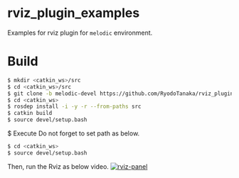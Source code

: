 # rviz_plugin_examples
Examples for rviz plugin for `melodic` environment.

# Build
```bash
$ mkdir <catkin_ws>/src
$ cd <catkin_ws>/src
$ git clone -b melodic-devel https://github.com/RyodoTanaka/rviz_plugin_examples.git
$ cd <catkin_ws>
$ rosdep install -i -y -r --from-paths src
$ catkin build
$ source devel/setup.bash
```

$ Execute
Do not forget to set path as below.
```bash
$ cd <catkin_ws>
$ source devel/setup.bash
```
Then, run the Rviz as below video.
[![rviz-panel](.images/rviz-panel.gif)](https://youtu.be/xL5g6bMIP3w)
